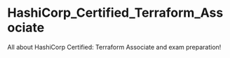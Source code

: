 # HashiCorp_Certified_Terraform_Associate
All about HashiCorp Certified: Terraform Associate and exam preparation!
